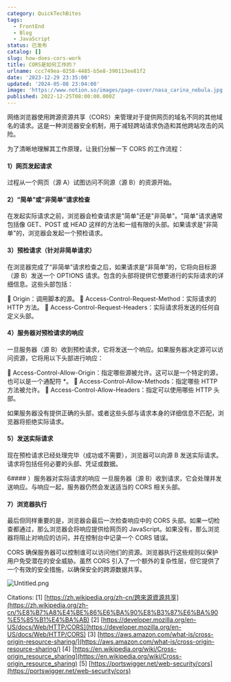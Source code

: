 ```yaml
---
category: QuickTechBites
tags:
  - FrontEnd
  - Blog
  - JavaScript
status: 已发布
catalog: []
slug: how-does-cors-work
title: CORS是如何工作的？
urlname: ccc749ea-0258-4485-b5e8-390113ee81f2
date: '2023-12-29 23:35:00'
updated: '2024-05-08 23:04:00'
image: 'https://www.notion.so/images/page-cover/nasa_carina_nebula.jpg'
published: 2022-12-25T08:00:00.000Z
---
```


网络浏览器使用跨源资源共享（CORS）来管理对于提供网页的域名不同的其他域名的请求。这是一种浏览器安全机制，用于减轻跨站请求伪造和其他跨站攻击的风险。


为了清晰地理解其工作原理，让我们分解一下 CORS 的工作流程：


#### 1）网页发起请求
过程从一个网页（源 A）试图访问不同源（源 B）的资源开始。


#### 2）“简单”或“非简单”请求检查
在发起实际请求之前，浏览器会检查请求是"简单"还是"非简单"。"简单"请求通常包括像 GET、POST 或 HEAD 这样的方法和一组有限的头部。如果请求是"非简单"的，浏览器会发起一个预检请求。


#### 3）预检请求（针对非简单请求）
在浏览器完成了“非简单”请求检查之后，如果请求是“非简单”的，它将向目标源（源 B）发送一个 OPTIONS 请求。包含的头部将提供它想要进行的实际请求的详细信息。这些头部包括：


🔸 Origin：调用脚本的源。
🔸 Access-Control-Request-Method：实际请求的 HTTP 方法。
🔸 Access-Control-Request-Headers：实际请求将发送的任何自定义头部。


#### 4）服务器对预检请求的响应
一旦服务器（源 B）收到预检请求，它将发送一个响应。如果服务器决定源可以访问资源，它将用以下头部进行响应：


🔹 Access-Control-Allow-Origin：指定哪些源被允许。这可以是一个特定的源，也可以是一个通配符 *。
🔹 Access-Control-Allow-Methods：指定哪些 HTTP 方法被允许。
🔹 Access-Control-Allow-Headers：指定可以使用哪些 HTTP 头部。


如果服务器没有提供正确的头部，或者这些头部与请求本身的详细信息不匹配，浏览器将拒绝实际请求。


#### 5）发送实际请求
现在预检请求已经处理完毕（成功或不需要），浏览器可以向源 B 发送实际请求。请求将包括任何必要的头部、凭证或数据。


6#### ）服务器对实际请求的响应
一旦服务器（源 B）收到请求，它会处理并发送响应。与响应一起，服务器仍然会发送适当的 CORS 相关头部。


#### 7）浏览器执行
最后但同样重要的是，浏览器会最后一次检查响应中的 CORS 头部。如果一切检查都通过，那么浏览器会将响应提供给网页的 JavaScript。如果没有，那么浏览器将阻止对响应的访问，并在控制台中记录一个 CORS 错误。


CORS 确保服务器可以控制谁可以访问他们的资源。浏览器执行这些规则以保护用户免受潜在的安全威胁。虽然 CORS 引入了一个额外的复杂性层，但它提供了一个有效的安全措施，以确保安全的跨源数据共享。


![Untitled.png](https://prod-files-secure.s3.us-west-2.amazonaws.com/5d24fe63-e567-4804-86f9-9fdc62e13082/b3deb140-f22b-4520-bcee-759301567801/Untitled.png?X-Amz-Algorithm=AWS4-HMAC-SHA256&X-Amz-Content-Sha256=UNSIGNED-PAYLOAD&X-Amz-Credential=ASIAZI2LB466YLWNNRCY%2F20250319%2Fus-west-2%2Fs3%2Faws4_request&X-Amz-Date=20250319T213451Z&X-Amz-Expires=3600&X-Amz-Security-Token=IQoJb3JpZ2luX2VjECUaCXVzLXdlc3QtMiJHMEUCIQCVh6eXj7E7iYJt7Ql%2F39rg4B71KLgq%2B2v0DBbg0olXXwIgLHEfg%2F7rV%2B9ULnveMRJggnlyKKu0gYLW%2Bl3iDmaiDcIq%2FwMIfhAAGgw2Mzc0MjMxODM4MDUiDNA2DLj%2FWT%2Ba7C9g8CrcAwWI%2B2DUWXGzbD%2BjizBxk7KYw%2BdF5Doe1XgJWi5Ae9cX5NPwOejp5Ys%2BZS3pimCxml8O0Oms8P2okNek%2B5l5ZDTdvrAFZwPwdfiDcJ933b981mT%2FToZunXzCj1soYIH3CTveIDQgn6r0aUlzmjTqKSNhbwsSg9mHI%2B8vwdU95O7qQdnG24uY78rBNIboLV%2BkHOMBhV59ELy9uyettp1EMLVWb0hC6LjoUoOlMqH33cfgDPjwF6CZjIU47u9M9j5I4ICwa60OK%2BzY1m6N5YqsoMIXI%2F%2BJ2vAEZ7chaKeVgj2g3MKUi7AFs2I9lOboB6d3bldf8aTfEPGcfQPwXL556iIYzCCG6TmMQu2c54nHZkb24SxEXFN7XUVS0bAbM5Nzlx8beVefJDADPHD%2FCK18j5hCXWOmZPWHEpVSggaNV3bhlhuUGG5NU63zzkgluWt7bW7k7rLRkg5jT7VQRyKB5KpjZGiVyKUcBybMyv1EjYSQ5jDJlABrrm3kobvROzzpDnpX9%2F2EMRlt%2FNm5qcuGVV9GGkMd986gnm%2BIuH6ZifSKukw%2ByXt7QJI1x7Zz3Wg9Fy1ZlIcM5sNxFVveP022ZSxzIZ1jITNbLH0W%2F4gGVIt2O9Zl1r%2BBj5p83YKnMNPX7L4GOqUBI51L6UVzANXuaH8D4cIGd%2B0j81wuTk4Zf1kdUZ%2BSuw3d2TDZXFxKvyXIRz8Lph9lZ3uf4a5KRRaXu5M%2B9L13MfMQhW8MwhjdBDEG30KeW2j%2BIMLJCDcCVoIBTd8kdnEOQvF%2FrZIvwcCZvuG%2FzmSN6XE8dze7W2D4LzTTCMD2EgVmdoeEf7jSrqmR5v01%2BHp3cKAIDaqb%2BNlhokggxbqtpD87ObeK&X-Amz-Signature=743ffd050f78f1769dc2aa5782e1b0314637134aebc713985038cec16a92cf99&X-Amz-SignedHeaders=host&x-id=GetObject)


Citations:
[1] [https://zh.wikipedia.org/zh-cn/跨來源資源共享](https://zh.wikipedia.org/zh-cn/%E8%B7%A8%E4%BE%86%E6%BA%90%E8%B3%87%E6%BA%90%E5%85%B1%E4%BA%AB)
[2] [https://developer.mozilla.org/en-US/docs/Web/HTTP/CORS](https://developer.mozilla.org/en-US/docs/Web/HTTP/CORS)
[3] [https://aws.amazon.com/what-is/cross-origin-resource-sharing/](https://aws.amazon.com/what-is/cross-origin-resource-sharing/)
[4] [https://en.wikipedia.org/wiki/Cross-origin_resource_sharing](https://en.wikipedia.org/wiki/Cross-origin_resource_sharing)
[5] [https://portswigger.net/web-security/cors](https://portswigger.net/web-security/cors)

